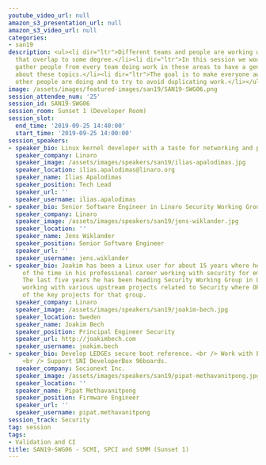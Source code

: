```yaml
---
youtube_video_url: null
amazon_s3_presentation_url: null
amazon_s3_video_url: null
categories:
- san19
description: <ul><li dir="ltr">Different teams and people are working with technologies
  that overlap to some degree.</li><li dir="ltr">In this session we would like to
  gather people from every team doing work in these areas to have a general discussion
  about these topics.</li><li dir="ltr">The goal is to make everyone aware of what
  other people are doing and to try to avoid duplicating work.</li></ul>
image: /assets/images/featured-images/san19/SAN19-SWG06.png
session_attendee_num: '25'
session_id: SAN19-SWG06
session_room: Sunset 1 (Developer Room)
session_slot:
  end_time: '2019-09-25 14:40:00'
  start_time: '2019-09-25 14:00:00'
session_speakers:
- speaker_bio: Linux kernel developer with a taste for networking and performance
  speaker_company: Linaro
  speaker_image: /assets/images/speakers/san19/ilias-apalodimas.jpg
  speaker_location: ilias.apalodimas@linaro.org
  speaker_name: Ilias Apalodimas
  speaker_position: Tech Lead
  speaker_url: ''
  speaker_username: ilias.apalodimas
- speaker_bio: Senior Software Engineer in Linaro Security Working Group
  speaker_company: Linaro
  speaker_image: /assets/images/speakers/san19/jens-wiklander.jpg
  speaker_location: ''
  speaker_name: Jens Wiklander
  speaker_position: Senior Software Engineer
  speaker_url: ''
  speaker_username: jens.wiklander
- speaker_bio: Joakim has been a Linux user for about 15 years where he spent most
    of the time in his professional career working with security for embedded devices.
    The last five years he has been heading Security Working Group in Linaro who are
    working with various upstream projects related to Security where OP-TEE is one
    of the key projects for that group.
  speaker_company: Linaro
  speaker_image: /assets/images/speakers/san19/joakim-bech.jpg
  speaker_location: Sweden
  speaker_name: Joakim Bech
  speaker_position: Principal Engineer Security
  speaker_url: http://joakimbech.com
  speaker_username: joakim.bech
- speaker_bio: Develop LEDGEs secure boot reference. <br /> Work with EDK2 and OP-TEE.
    <br /> Support SNI DeveloperBox 96boards.
  speaker_company: Socionext Inc.
  speaker_image: /assets/images/speakers/san19/pipat-methavanitpong.jpg
  speaker_location: ''
  speaker_name: Pipat Methavanitpong
  speaker_position: Firmware Engineer
  speaker_url: ''
  speaker_username: pipat.methavanitpong
session_track: Security
tag: session
tags:
- Validation and CI
title: SAN19-SWG06 - SCMI, SPCI and StMM (Sunset 1)
---
```

